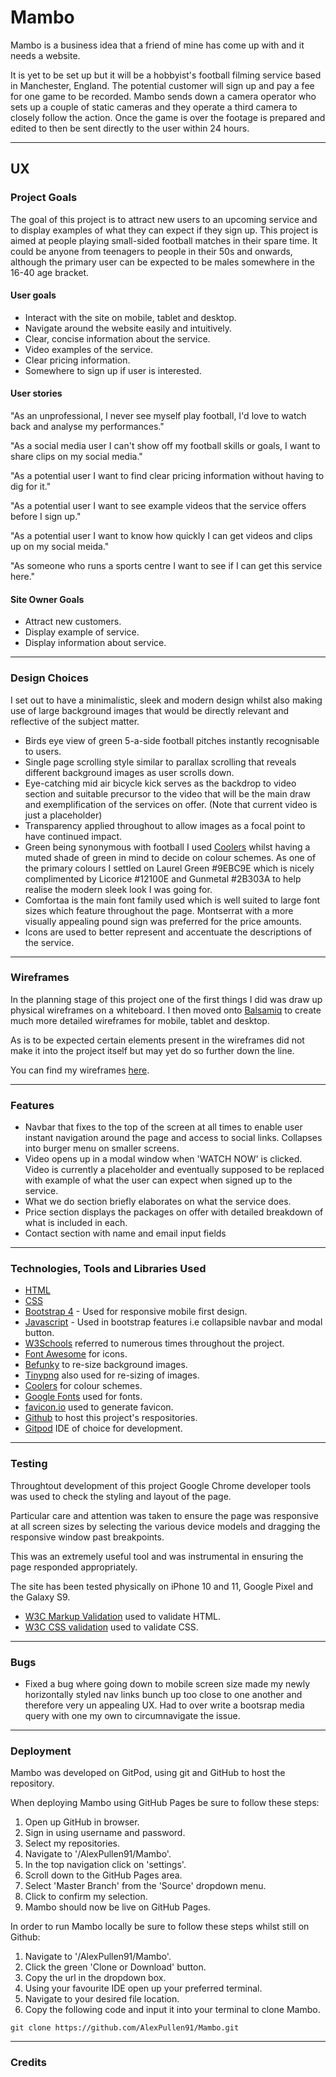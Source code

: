 # Mambo

Mambo is a business idea that a friend of mine has come up with and it needs a website.

It is yet to be set up but it will be a hobbyist's football filming service based in Manchester, England. The potential customer will sign up and pay a fee for one game to be recorded. Mambo sends down a camera operator who sets up a couple of static cameras and they operate a third camera to closely follow the action. Once the game is over the footage is prepared and edited to then be sent directly to the user within 24 hours.

---
## UX


### Project Goals

The goal of this project is to attract new users to an upcoming service and to display examples of what they can expect if they sign up. This project is aimed at people playing small-sided football matches in their spare time. It could be anyone from teenagers to people in their 50s and onwards, although the primary user can be expected to be males somewhere in the 16-40 age bracket.

#### User goals

* Interact with the site on mobile, tablet and desktop.
* Navigate around the website easily and intuitively.
* Clear, concise information about the service.
* Video examples of the service.
* Clear pricing information.
* Somewhere to sign up if user is interested.

#### User stories

"As an unprofessional, I never see myself play football, I'd love to watch back and analyse my performances."

"As a social media user I can't show off my football skills or goals, I want to share clips on my social media."

"As a potential user I want to find clear pricing information without having to dig for it."

"As a potential user I want to see example videos that the service offers before I sign up."

"As a potential user I want to know how quickly I can get videos and clips up on my social meida."

"As someone who runs a sports centre I want to see if I can get this service here."

#### Site Owner Goals

* Attract new customers.
* Display example of service.
* Display information about service.

---

### Design Choices

I set out to have a minimalistic, sleek and modern design whilst also making use of large background images that would be directly relevant and reflective of the subject matter.

* Birds eye view of green 5-a-side football pitches instantly recognisable to users.
* Single page scrolling style similar to parallax scrolling that reveals different background images as user scrolls down.
* Eye-catching mid air bicycle kick serves as the backdrop to video section and suitable precursor to the video that will be the main draw and exemplification of the services on offer. (Note that current video is just a placeholder)
* Transparency applied throughout to allow images as a focal point to have continued impact.
* Green being synonymous with football I used [Coolers](https://coolors.co/) whilst having a muted shade of green in mind to decide on colour schemes. As one of the primary colours I settled on Laurel Green #9EBC9E which is nicely complimented by Licorice #12100E and Gunmetal #2B303A to help realise the modern sleek look I was going for.
* Comfortaa is the main font family used which is well suited to large font sizes which feature throughout the page. Montserrat with a more visually appealing pound sign was preferred for the price amounts.
* Icons are used to better represent and accentuate the descriptions of the service.

---

### Wireframes

In the planning stage of this project one of the first things I did was draw up physical wireframes on a whiteboard. I then moved onto [Balsamiq](https://balsamiq.com/) to create much more detailed wireframes for mobile, tablet and desktop.

As is to be expected certain elements present in the wireframes did not make it into the project itself but may yet do so further down the line.

You can find my wireframes [here](https://github.com/AlexPullen91/Mambo/tree/master/wireframes).

---

### Features

* Navbar that fixes to the top of the screen at all times to enable user instant navigation around the page and access to social links. Collapses into burger menu on smaller screens.
* Video opens up in a modal window when 'WATCH NOW' is clicked. Video is currently a placeholder and eventually supposed to be replaced with example of what the user can expect when signed up to the service.
* What we do section briefly elaborates on what the service does.
* Price section displays the packages on offer with detailed breakdown of what is included in each.
* Contact section with name and email input fields

---

### Technologies, Tools and Libraries Used

* [HTML](https://en.wikipedia.org/wiki/HTML)
* [CSS](https://en.wikipedia.org/wiki/Cascading_Style_Sheets)
* [Bootstrap 4](https://getbootstrap.com/) - Used for responsive mobile first design.
* [Javascript](https://www.javascript.com/) - Used in bootstrap features i.e collapsible navbar and modal button.
* [W3Schools](https://www.w3schools.com/) referred to numerous times throughout the project.
* [Font Awesome](https://fontawesome.com/) for icons.
* [Befunky](https://www.befunky.com/) to re-size background images.
* [Tinypng](https://tinypng.com/) also used for re-sizing of images.
* [Coolers](https://coolors.co/) for colour schemes.
* [Google Fonts](https://fonts.google.com/) used for fonts.
* [favicon.io](https://favicon.io/) used to generate favicon.
* [Github](https://github.com/) to host this project's respositories.
* [Gitpod](https://www.gitpod.io/) IDE of choice for development.

---

### Testing

Throughtout development of this project Google Chrome developer tools was used to check the styling and layout of the page.

Particular care and attention was taken to ensure the page was responsive at all screen sizes by selecting the various device models and dragging the responsive window past breakpoints.

This was an extremely useful tool and was instrumental in ensuring the page responded appropriately.

The site has been tested physically on iPhone 10 and 11, Google Pixel and the Galaxy S9.

* [W3C Markup Validation](https://validator.w3.org/) used to validate HTML.
* [W3C CSS validation](https://jigsaw.w3.org/css-validator/) used to validate CSS.


---

### Bugs

* Fixed a bug where going down to mobile screen size made my newly horizontally styled nav links bunch up too close to one another and therefore very un appealing UX. Had to over write a bootsrap media query with one my own to circumnavigate the issue.

---

### Deployment

Mambo was developed on GitPod, using git and GitHub to host the repository.

When deploying Mambo using GitHub Pages be sure to follow these steps:

1. Open up GitHub in browser.
2. Sign in using username and password.
3. Select my repositories.
4. Navigate to '/AlexPullen91/Mambo'.
5. In the top navigation click on 'settings'.
6. Scroll down to the GitHub Pages area.
7. Select 'Master Branch' from the 'Source' dropdown menu.
8. Click to confirm my selection.
9. Mambo should now be live on GitHub Pages.

In order to run Mambo locally be sure to follow these steps whilst still on Github:

1. Navigate to '/AlexPullen91/Mambo'.
2. Click the green 'Clone or Download' button.
3. Copy the url in the dropdown box.
4. Using your favourite IDE open up your preferred terminal.
5. Navigate to your desired file location.
6. Copy the following code and input it into your terminal to clone Mambo.

```git clone https://github.com/AlexPullen91/Mambo.git```

---

### Credits
